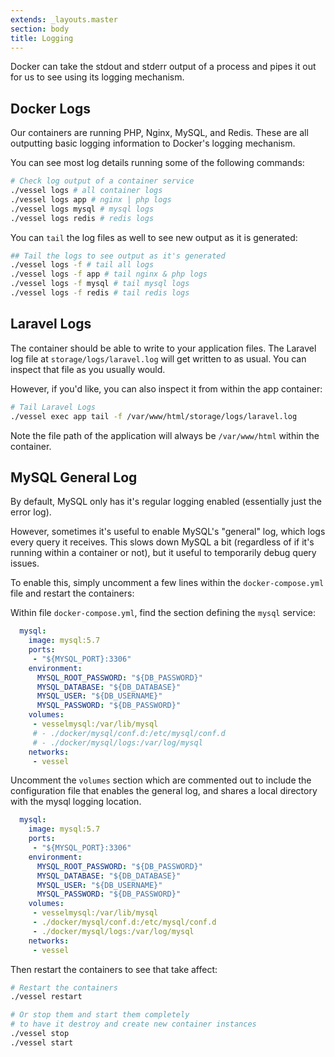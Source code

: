 ```yaml
---
extends: _layouts.master
section: body
title: Logging
---
```


<p class="intro">Docker can take the stdout and stderr output of a process and pipes it out for us to see using its logging mechanism.</p>

<a name="docker-logs" id="docker-logs"></a>
## Docker Logs

Our containers are running PHP, Nginx, MySQL, and Redis. These are all outputting basic logging information to Docker's logging mechanism.

You can see most log details running some of the following commands:

```bash
# Check log output of a container service
./vessel logs # all container logs
./vessel logs app # nginx | php logs
./vessel logs mysql # mysql logs
./vessel logs redis # redis logs
```

You can `tail` the log files as well to see new output as it is generated:

```bash
## Tail the logs to see output as it's generated
./vessel logs -f # tail all logs
./vessel logs -f app # tail nginx & php logs
./vessel logs -f mysql # tail mysql logs
./vessel logs -f redis # tail redis logs
```

<a name="laravel-logs" id="laravel-logs"></a>
## Laravel Logs

The container should be able to write to your application files. The Laravel log file at `storage/logs/laravel.log` will get written to as usual. You can inspect that file as you usually would.

However, if you'd like, you can also inspect it from within the app container:

```bash
# Tail Laravel Logs
./vessel exec app tail -f /var/www/html/storage/logs/laravel.log
```

Note the file path of the application will always be `/var/www/html` within the container.

<a name="mysql-logs" id="mysql-logs"></a>
## MySQL General Log

By default, MySQL only has it's regular logging enabled (essentially just the error log).

However, sometimes it's useful to enable MySQL's "general" log, which logs every query it receives. This slows down MySQL a bit (regardless of if it's running within a container or not), but it useful to temporarily debug query issues.

To enable this, simply uncomment a few lines within the `docker-compose.yml` file and restart the containers:

Within file `docker-compose.yml`, find the section defining the `mysql` service:

```yaml
  mysql:
    image: mysql:5.7
    ports:
     - "${MYSQL_PORT}:3306"
    environment:
      MYSQL_ROOT_PASSWORD: "${DB_PASSWORD}"
      MYSQL_DATABASE: "${DB_DATABASE}"
      MYSQL_USER: "${DB_USERNAME}"
      MYSQL_PASSWORD: "${DB_PASSWORD}"
    volumes:
     - vesselmysql:/var/lib/mysql
     # - ./docker/mysql/conf.d:/etc/mysql/conf.d
     # - ./docker/mysql/logs:/var/log/mysql
    networks:
     - vessel
```

Uncomment the `volumes` section which are commented out to include the configuration file that enables the general log, and shares a local directory with the mysql logging location.

```yaml
  mysql:
    image: mysql:5.7
    ports:
     - "${MYSQL_PORT}:3306"
    environment:
      MYSQL_ROOT_PASSWORD: "${DB_PASSWORD}"
      MYSQL_DATABASE: "${DB_DATABASE}"
      MYSQL_USER: "${DB_USERNAME}"
      MYSQL_PASSWORD: "${DB_PASSWORD}"
    volumes:
     - vesselmysql:/var/lib/mysql
     - ./docker/mysql/conf.d:/etc/mysql/conf.d
     - ./docker/mysql/logs:/var/log/mysql
    networks:
     - vessel
```


Then restart the containers to see that take affect:

```bash
# Restart the containers
./vessel restart

# Or stop them and start them completely
# to have it destroy and create new container instances
./vessel stop
./vessel start
```



